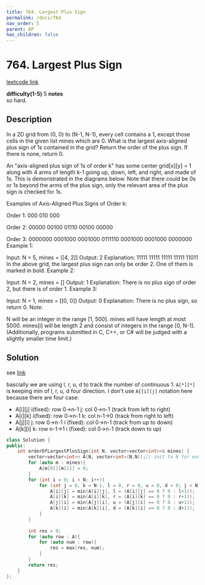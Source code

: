 ```yaml
---
title: 764. Largest Plus Sign
permalink: /docs/764
nav_order: 5
parent: DP
has_children: false
---
```

# 764. Largest Plus Sign
[leetcode link](https://leetcode.com/problems/largest-plus-sign/)

**difficulty(1-5)** 
5
**notes**   
so hard. 
## Description
In a 2D grid from (0, 0) to (N-1, N-1), every cell contains a 1, except those cells in the given list mines which are 0. What is the largest axis-aligned plus sign of 1s contained in the grid? Return the order of the plus sign. If there is none, return 0.

An "axis-aligned plus sign of 1s of order k" has some center grid[x][y] = 1 along with 4 arms of length k-1 going up, down, left, and right, and made of 1s. This is demonstrated in the diagrams below. Note that there could be 0s or 1s beyond the arms of the plus sign, only the relevant area of the plus sign is checked for 1s.

Examples of Axis-Aligned Plus Signs of Order k:

Order 1:
000
010
000

Order 2:
00000
00100
01110
00100
00000

Order 3:
0000000
0001000
0001000
0111110
0001000
0001000
0000000
Example 1:

Input: N = 5, mines = [[4, 2]]
Output: 2
Explanation:
11111
11111
11111
11111
11011
In the above grid, the largest plus sign can only be order 2.  One of them is marked in bold.
Example 2:

Input: N = 2, mines = []
Output: 1
Explanation:
There is no plus sign of order 2, but there is of order 1.
Example 3:

Input: N = 1, mines = [[0, 0]]
Output: 0
Explanation:
There is no plus sign, so return 0.
Note:

N will be an integer in the range [1, 500].
mines will have length at most 5000.
mines[i] will be length 2 and consist of integers in the range [0, N-1].
(Additionally, programs submitted in C, C++, or C# will be judged with a slightly smaller time limit.)

## Solution
see [link](https://leetcode.com/problems/largest-plus-sign/discuss/113314/JavaC%2B%2BPython-O(N2)-solution-using-only-one-grid-matrix)

bascially we are using l, r, u, d to track the number of continuous 1.
`A[*][*]` is keeping min of l, r, u, d four direction.
I don't use `A{[i][j]` notation here because there are four case:
- A[i][j]  i(fixed): row 0->n-1  j: col 0->n-1 (track from left to right)
- A[i][k]  i(fixed): row 0->n-1  k: col n-1->0 (track from right to left)
- A[j][i]  j: row 0->n-1  i (fixed): col 0->n-1 (track from up to down)
- A[k][i]  k: row n-1->1  i (fixed): col 0->n-1 (track down to up)
```c++
class Solution {
public:
    int orderOfLargestPlusSign(int N, vector<vector<int>>& mines) {
        vector<vector<int>> A(N, vector<int>(N,N));// init to N for every element!
        for (auto m : mines){
            A[m[0]][m[1]] = 0;
        }
        for (int i = 0; i < N; i++){
            for (int j = 0, k = N-1, l = 0, r = 0, u = 0, d = 0; j < N; j++, k--){
                A[i][j] = min(A[i][j], l = (A[i][j] == 0 ? 0 : l+1));
                A[i][k] = min(A[i][k], r = (A[i][k] == 0 ? 0 : r+1));
                A[j][i] = min(A[j][i], u = (A[j][i] == 0 ? 0 : u+1));
                A[k][i] = min(A[k][i], d = (A[k][i] == 0 ? 0 : d+1));
            }
        }
        
        int res = 0;
        for (auto row : A){
            for (auto num : row){
                res = max(res, num);
            }
        }
        return res;
    }
};
```